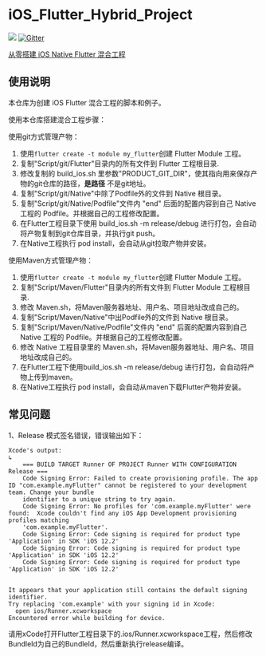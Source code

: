 # iOS_Flutter_Hybrid_Project

[![](https://badge.juejin.im/entry/5c3afcf26fb9a049f1546e7d/likes.svg?style=flat-square)](https://juejin.im/post/5c3ae5ef518825242165c5ca)
[![Gitter](https://badges.gitter.im/iOS_Flutter_Hybrid_Project/community.svg)](https://gitter.im/iOS_Flutter_Hybrid_Project/community?utm_source=badge&utm_medium=badge&utm_campaign=pr-badge)

[从零搭建 iOS Native Flutter 混合工程](https://juejin.im/post/5c3ae5ef518825242165c5ca)
## 使用说明

本仓库为创建 iOS Flutter 混合工程的脚本和例子。

使用本仓库搭建混合工程步骤：

使用git方式管理产物：
1. 使用`flutter create -t module my_flutter`创建 Flutter Module 工程。
2. 复制"Script/git/Flutter"目录内的所有文件到 Flutter 工程根目录.
3. 修改复制的 build_ios.sh 里参数"PRODUCT_GIT_DIR"，使其指向用来保存产物的git仓库的路径，**是路径** 不是git地址。
4. 复制"Script/git/Native"中除了Podfile外的文件到 Native 根目录。
5. 复制"Script/git/Native/Podfile"文件内 "end" 后面的配置内容到自己 Native 工程的 Podfile。并根据自己的工程修改配置。
6. 在Flutter工程目录下使用 build_ios.sh -m release/debug 进行打包，会自动将产物复制到git仓库目录，并执行git push。
7. 在Native工程执行 pod install，会自动从git拉取产物并安装。

使用Maven方式管理产物：
1. 使用`flutter create -t module my_flutter`创建 Flutter Module 工程。
2. 复制"Script/Maven/Flutter"目录内的所有文件到 Flutter Module 工程根目录.
3. 修改 Maven.sh，将Maven服务器地址、用户名、项目地址改成自己的。
4. 复制"Script/Maven/Native"中出Podfile外的文件到 Native 根目录。
5. 复制"Script/Maven/Native/Podfile"文件内 "end" 后面的配置内容到自己 Native 工程的 Podfile。并根据自己的工程修改配置。
6. 修改 Native 工程目录里的 Maven.sh，将Maven服务器地址、用户名、项目地址改成自己的。
7. 在Flutter工程下使用build_ios.sh -m release/debug 进行打包，会自动将产物上传到maven。
8. 在Native工程执行 pod install，会自动从maven下载Flutter产物并安装。

## 常见问题

1、Release 模式签名错误，错误输出如下：
```
Xcode's output:
↳
    === BUILD TARGET Runner OF PROJECT Runner WITH CONFIGURATION Release ===
    Code Signing Error: Failed to create provisioning profile. The app ID "com.example.myFlutter" cannot be registered to your development team. Change your bundle
    identifier to a unique string to try again.
    Code Signing Error: No profiles for 'com.example.myFlutter' were found:  Xcode couldn't find any iOS App Development provisioning profiles matching
    'com.example.myFlutter'.
    Code Signing Error: Code signing is required for product type 'Application' in SDK 'iOS 12.2'
    Code Signing Error: Code signing is required for product type 'Application' in SDK 'iOS 12.2'
    Code Signing Error: Code signing is required for product type 'Application' in SDK 'iOS 12.2'


It appears that your application still contains the default signing identifier.
Try replacing 'com.example' with your signing id in Xcode:
  open ios/Runner.xcworkspace
Encountered error while building for device.

```
请用xCode打开Flutter工程目录下的.ios/Runner.xcworkspace工程，然后修改BundleId为自己的BundleId，然后重新执行release编译。